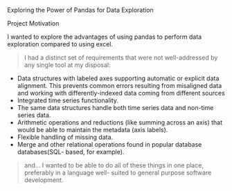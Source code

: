 Exploring the Power of Pandas for Data Exploration

Project Motivation

I wanted to explore the advantages of using pandas to perform data exploration compared to using excel. 


> I had a distinct set of requirements that were not well-addressed by any single tool at my disposal:
 * Data structures with labeled axes supporting automatic or explicit data alignment. This prevents common errors resulting from misaligned data and working with differently-indexed data coming from different sources
 * Integrated time series functionality.
 * The same data structures handle both time series data and non-time series data.
 * Arithmetic operations and reductions (like summing across an axis) that would be able to maintain the metadata (axis labels).
 * Flexible handling of missing data.
 * Merge and other relational operations found in popular database databases(SQL- based, for example).

 > and... I wanted to be able to do all of these things in one place, preferably in a language well- suited to general purpose software development.
